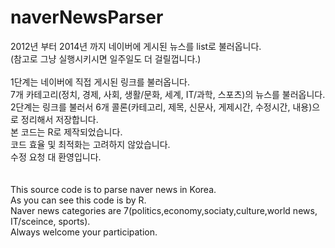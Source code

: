 # naverNewsParser

2012년 부터 2014년 까지 네이버에 게시된 뉴스를 list로 불러옵니다.<br>
(참고로 그냥 실행시키시면 일주일도 더 걸릴껍니다.)<br>
<br>
1단계는 네이버에 직접 게시된 링크를 불러옵니다.<br>
7개 카테고리(정치, 경제, 사회, 생활/문화, 세계, IT/과학, 스포츠)의 뉴스를 불러옵니다.<br>
2단계는 링크를 불러서 6개 콜론(카테고리, 제목, 신문사, 게제시간, 수정시간, 내용)으로 정리해서 저장합니다.<br>
본 코드는 R로 제작되었습니다.<br>
코드 효율 및 최적화는 고려하지 않았습니다.<br>
수정 요청 대 환영입니다.<br>
<br>
<br>
This source code is to parse naver news in Korea.<br>
As you can see this code is by R.<br>
Naver news categories are 7(politics,economy,sociaty,culture,world news, IT/sceince, sports).<br>
Always welcome your participation.<br>



 
